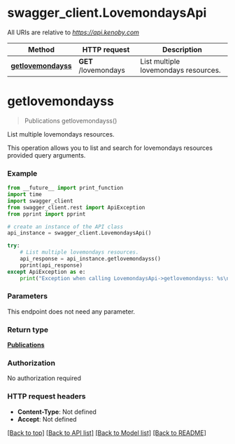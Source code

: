 # swagger_client.LovemondaysApi

All URIs are relative to *https://api.kenoby.com*

Method | HTTP request | Description
------------- | ------------- | -------------
[**getlovemondayss**](LovemondaysApi.md#getlovemondayss) | **GET** /lovemondays | List multiple lovemondays resources.


# **getlovemondayss**
> Publications getlovemondayss()

List multiple lovemondays resources.

This operation allows you to list and search for lovemondays resources provided query arguments.

### Example
```python
from __future__ import print_function
import time
import swagger_client
from swagger_client.rest import ApiException
from pprint import pprint

# create an instance of the API class
api_instance = swagger_client.LovemondaysApi()

try:
    # List multiple lovemondays resources.
    api_response = api_instance.getlovemondayss()
    pprint(api_response)
except ApiException as e:
    print("Exception when calling LovemondaysApi->getlovemondayss: %s\n" % e)
```

### Parameters
This endpoint does not need any parameter.

### Return type

[**Publications**](Publications.md)

### Authorization

No authorization required

### HTTP request headers

 - **Content-Type**: Not defined
 - **Accept**: Not defined

[[Back to top]](#) [[Back to API list]](../README.md#documentation-for-api-endpoints) [[Back to Model list]](../README.md#documentation-for-models) [[Back to README]](../README.md)

